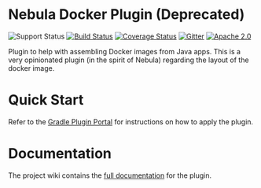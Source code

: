 # Nebula Docker Plugin (Deprecated)

![Support Status](https://img.shields.io/badge/nebula-supported-brightgreen.svg)
[![Build Status](https://travis-ci.org/nebula-plugins/nebula-docker-plugin.svg?branch=master)](https://travis-ci.org/nebula-plugins/nebula-docker-plugin)
[![Coverage Status](https://coveralls.io/repos/nebula-plugins/nebula-docker-plugin/badge.svg?branch=master&service=github)](https://coveralls.io/github/nebula-plugins/nebula-docker-plugin?branch=master)
[![Gitter](https://badges.gitter.im/Join%20Chat.svg)](https://gitter.im/nebula-plugins/nebula-docker-plugin?utm_source=badgeutm_medium=badgeutm_campaign=pr-badge)
[![Apache 2.0](https://img.shields.io/github/license/nebula-plugins/nebula-docker-plugin.svg)](http://www.apache.org/licenses/LICENSE-2.0)

Plugin to help with assembling Docker images from Java apps. This is a very opinionated plugin (in the spirit of Nebula) regarding the layout of the docker image.

# Quick Start

Refer to the [Gradle Plugin Portal](https://plugins.gradle.org/plugin/nebula.docker) for instructions on how to apply the plugin.

# Documentation

The project wiki contains the [full documentation](https://github.com/nebula-plugins/nebula-docker-plugin/wiki) for the plugin.
